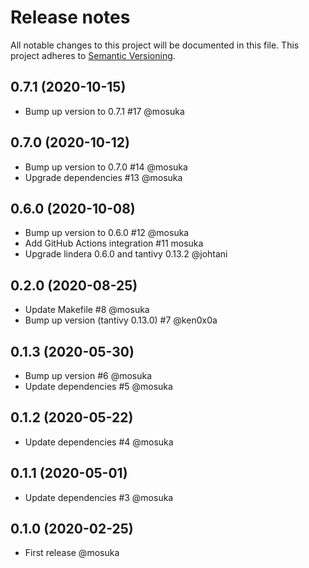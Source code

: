 # Release notes
All notable changes to this project will be documented in this file.
This project adheres to [Semantic Versioning](http://semver.org/).

## 0.7.1 (2020-10-15)
- Bump up version to 0.7.1 #17 @mosuka 

## 0.7.0 (2020-10-12)
- Bump up version to 0.7.0 #14 @mosuka
- Upgrade dependencies #13 @mosuka

## 0.6.0 (2020-10-08)
- Bump up version to 0.6.0 #12 @mosuka
- Add GitHub Actions integration #11 mosuka
- Upgrade lindera 0.6.0 and tantivy 0.13.2 @johtani 

## 0.2.0 (2020-08-25)
- Update Makefile #8 @mosuka
- Bump up version (tantivy 0.13.0) #7 @ken0x0a

## 0.1.3 (2020-05-30)
- Bump up version #6 @mosuka
- Update dependencies #5 @mosuka

## 0.1.2 (2020-05-22)
- Update dependencies #4 @mosuka

## 0.1.1 (2020-05-01)
- Update dependencies #3 @mosuka

## 0.1.0 (2020-02-25)
- First release @mosuka

